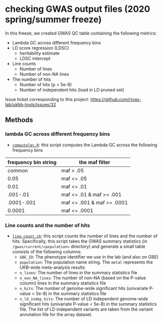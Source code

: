 # checking GWAS output files (2020 spring/summer freeze)

In this freeze, we created GWAS QC table containing the following metrics:

- Lambda GC across different frequency bins
- LD score regression (LDSC)
  - heritability estimate
  - LDSC intercept
- Line counts
  - Number of lines
  - Number of non-NA lines
- The number of hits
  - Number of hits (p < 5e-8)
  - Number of independent hits (load in LD pruned set)

Issue ticket corresponding to this project: https://github.com/rivas-lab/ukbb-tools/issues/32

## Methods

### lambda GC across different frequency bins 

- [`computelqc.R`](computelqc.R): this script computes the Lambda GC across the following frequency bins

| frequency bin string | the maf filter             |
|----------------------|----------------------------|
| common               | maf > .05                  |
| 0.05                 | maf <= .05                 |
| 0.01                 | maf <= .01                 |
| .001-.01             | maf <= .01 & maf >= .001   |
| .0001-.001           | maf <= .001 & maf >= .0001 |
| 0.0001               | maf <= .0001               |

### Line counts and the number of hits

- [`line.count.sh`](line.count.sh): this script counts the number of lines and the number of hits. Specifically, this script takes the GWAS summary statistics (in `/gwas/current/<population>` directory) and generate a small table consists of the following columns:
  - `GBE_ID`: The phenotype identifier we use in the lab (and also on GBE)
  - `population`: The population name string. The `metal` represents the UKB-wide meta-analysis results
  - `n_lines`: The number of lines in the summary statistics file
  - `n_non_NA_lines`: The number of non-NA (based on the P-value column) lines in the summary statistics file
  - `n_hits`: The number of genome-wide significant hits (univariate P-value < 5e-8) in the summary statistics file
  - `n_ld_indep_hits`: The number of LD independent genome-wide significant hits (univariate P-value < 5e-8) in the summary statistics file. The list of LD independent variants are taken from the variant annotation file for the array dataset.
